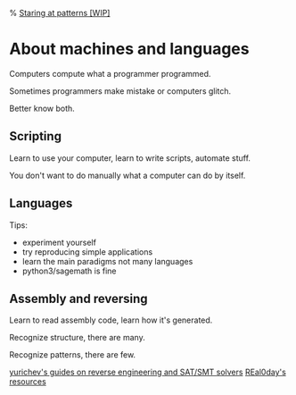% <a href="/">Staring at patterns [WIP]</a>

# About machines and languages

Computers compute what a programmer programmed.

Sometimes programmers make mistake or computers glitch.

Better know both.

## Scripting

Learn to use your computer, learn to write scripts, automate stuff.

You don't want to do manually what a computer can do by itself.

## Languages

Tips:

- experiment yourself
- try reproducing simple applications
- learn the main paradigms not many languages
- python3/sagemath is fine

## Assembly and reversing

Learn to read assembly code, learn how it's generated.

Recognize structure, there are many.

Recognize patterns, there are few.

[yurichev's guides on reverse engineering and SAT/SMT solvers](https://beginners.re/)
[REal0day's resources](https://www.real0day.com/resources)


